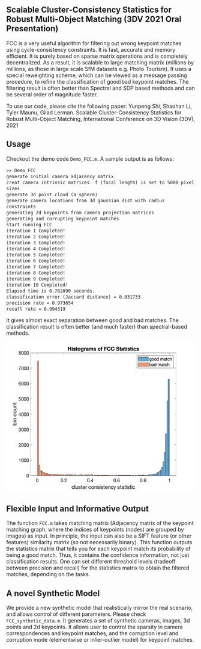 ## Scalable Cluster-Consistency Statistics for Robust Multi-Object Matching (3DV 2021 Oral Presentation)

FCC is a very useful algorithm for filtering out wrong keypoint matches using cycle-consistency constraints. It is fast, accurate and memory efficient. It is purely based on sparse matrix operations and is completely decentralized. As a result, it is scalable to large matching matrix (millions by millions, as those in large scale SfM datasets e.g. Photo Tourism). It uses a special reweighting scheme, which can be viewed as a message passing procedure, to refine the classification of good/bad keypoint matches. The filtering result is often better than Spectral and SDP based methods and can be several order of magnitude faster.

To use our code, please cite the following paper:
Yunpeng Shi, Shaohan Li, Tyler Maunu, Gilad Lerman. Scalable Cluster-Consistency Statistics for Robust Multi-Object Matching, International Conference on 3D Vision (3DV), 2021

## Usage

Checkout the demo code ``Demo_FCC.m``. A sample output is as follows:

```
>> Demo_FCC
generate initial camera adjacency matrix
creat camera intrinsic matrices. f (focal length) is set to 5000 pixel sizes
generate 3d point cloud (a sphere)
generate camera locations from 3d gaussian dist with radius constraints
generating 2d keypoints from camera projection matrices
generating and corrupting keypoint matches
start running FCC
iteration 1 Completed!
iteration 2 Completed!
iteration 3 Completed!
iteration 4 Completed!
iteration 5 Completed!
iteration 6 Completed!
iteration 7 Completed!
iteration 8 Completed!
iteration 9 Completed!
iteration 10 Completed!
Elapsed time is 0.782890 seconds.
classification error (Jaccard distance) = 0.031733
precision rate = 0.973654
recall rate = 0.994319
```
It gives almost exact separation between good and bad matches. The classification result is often better (and much faster) than spectral-based methods.

<img src="https://github.com/yunpeng-shi/FCC/blob/main/hist.jpg" width="500" height="400">


## Flexible Input and Informative Output

The function ``FCC.m`` takes matching matrix (Adjacency matrix of the keypoint matching graph, where the indices of keypoints (nodes) are grouped by images) as input. In principle, the input can also be a SIFT feature (or other features) similarity matrix (so not necessarily binary). This function outputs the statistics matrix that tells you for each keypoint match its probability of being a good match. Thus, it contains the confidence information, not just classification results. One can set different threshold levels (tradeoff between precision and recall) for the statistics matrix to obtain the filtered matches, depending on the tasks. 

## A novel Synthetic Model

We provide a new synthetic model that realistically mirror the real scenario, and allows control of different parameters. Please check ``FCC_synthetic_data.m``. It generates a set of synthetic cameras, images, 3d points and 2d keypoints. It allows user to control the sparsity in camera correspondences and keypoint matches, and the corruption level and corruption mode (elementwise or inlier-outlier model) for keypoint matches.

